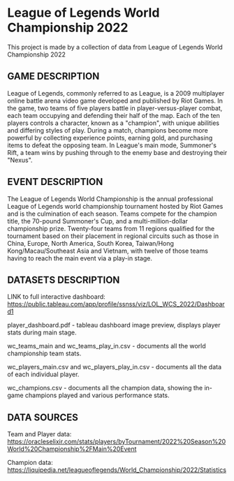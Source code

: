 # League of Legends World Championship 2022
This project is made by a collection of data from League of Legends World Championship 2022

## GAME DESCRIPTION

League of Legends, commonly referred to as League, is a 2009 multiplayer online battle arena video game developed and published by Riot Games. In the game, two teams of five players battle in player-versus-player combat, each team occupying and defending their half of the map. Each of the ten players controls a character, known as a "champion", with unique abilities and differing styles of play. During a match, champions become more powerful by collecting experience points, earning gold, and purchasing items to defeat the opposing team. In League's main mode, Summoner's Rift, a team wins by pushing through to the enemy base and destroying their "Nexus".

## EVENT DESCRIPTION

The League of Legends World Championship is the annual professional League of Legends world championship tournament hosted by Riot Games and is the culmination of each season. Teams compete for the champion title, the 70-pound Summoner's Cup, and a multi-million-dollar championship prize. Twenty-four teams from 11 regions qualified for the tournament based on their placement in regional circuits such as those in China, Europe, North America, South Korea, Taiwan/Hong Kong/Macau/Southeast Asia and Vietnam, with twelve of those teams having to reach the main event via a play-in stage.

## DATASETS DESCRIPTION
LINK to full interactive dashboard: https://public.tableau.com/app/profile/ssnss/viz/LOL_WCS_2022/Dashboard1

player_dashboard.pdf - tableau dashboard image preview, displays player stats during main stage.

wc_teams_main and wc_teams_play_in.csv - documents all the world championship team stats.

wc_players_main.csv and wc_players_play_in.csv - documents all the data of each individual player.

wc_champions.csv - documents all the champion data, showing the in-game champions played and various performance stats.

## DATA SOURCES

Team and Player data: https://oracleselixir.com/stats/players/byTournament/2022%20Season%20World%20Championship%2FMain%20Event

Champion data: https://liquipedia.net/leagueoflegends/World_Championship/2022/Statistics
